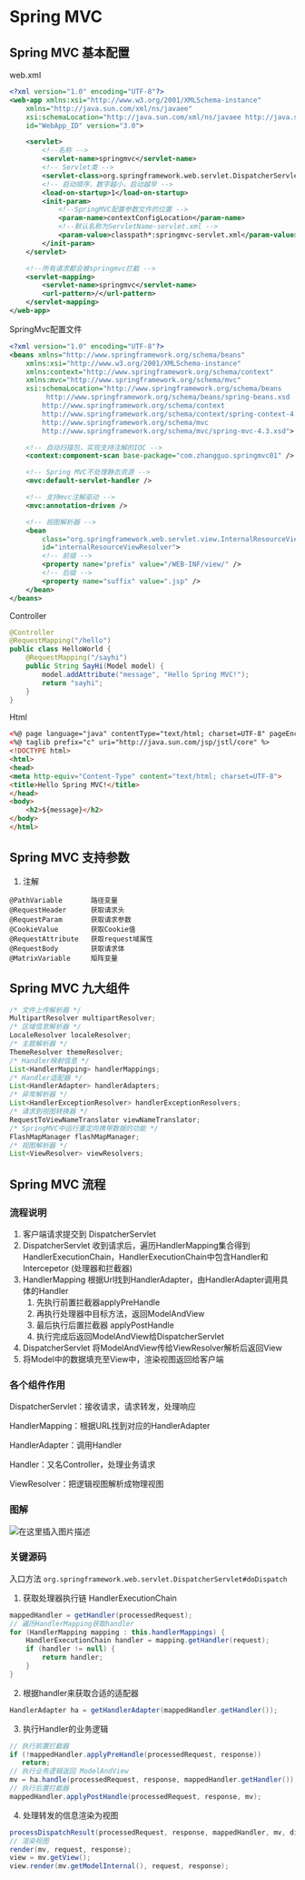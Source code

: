 # Spring MVC

## Spring MVC 基本配置

web.xml

```xml
<?xml version="1.0" encoding="UTF-8"?>
<web-app xmlns:xsi="http://www.w3.org/2001/XMLSchema-instance"
    xmlns="http://java.sun.com/xml/ns/javaee"
    xsi:schemaLocation="http://java.sun.com/xml/ns/javaee http://java.sun.com/xml/ns/javaee/web-app_3_0.xsd"
    id="WebApp_ID" version="3.0">

    <servlet>
        <!--名称 -->
        <servlet-name>springmvc</servlet-name>
        <!-- Servlet类 -->
        <servlet-class>org.springframework.web.servlet.DispatcherServlet</servlet-class>
        <!-- 启动顺序，数字越小，启动越早 -->
        <load-on-startup>1</load-on-startup>
        <init-param>
            <!--SpringMVC配置参数文件的位置 -->
            <param-name>contextConfigLocation</param-name>
            <!--默认名称为ServletName-servlet.xml -->
            <param-value>classpath*:springmvc-servlet.xml</param-value>
        </init-param>
    </servlet>

    <!--所有请求都会被springmvc拦截 -->
    <servlet-mapping>
        <servlet-name>springmvc</servlet-name>
        <url-pattern>/</url-pattern>
    </servlet-mapping>
</web-app>
```

SpringMvc配置文件

```xml
<?xml version="1.0" encoding="UTF-8"?>
<beans xmlns="http://www.springframework.org/schema/beans"
    xmlns:xsi="http://www.w3.org/2001/XMLSchema-instance" 
    xmlns:context="http://www.springframework.org/schema/context"
    xmlns:mvc="http://www.springframework.org/schema/mvc"
    xsi:schemaLocation="http://www.springframework.org/schema/beans 
         http://www.springframework.org/schema/beans/spring-beans.xsd
        http://www.springframework.org/schema/context 
        http://www.springframework.org/schema/context/spring-context-4.3.xsd
        http://www.springframework.org/schema/mvc 
        http://www.springframework.org/schema/mvc/spring-mvc-4.3.xsd">

    <!-- 自动扫描包，实现支持注解的IOC -->
    <context:component-scan base-package="com.zhangguo.springmvc01" />

    <!-- Spring MVC不处理静态资源 -->
    <mvc:default-servlet-handler />

    <!-- 支持mvc注解驱动 -->
    <mvc:annotation-driven />

    <!-- 视图解析器 -->
    <bean
        class="org.springframework.web.servlet.view.InternalResourceViewResolver"
        id="internalResourceViewResolver">
        <!-- 前缀 -->
        <property name="prefix" value="/WEB-INF/view/" />
        <!-- 后缀 -->
        <property name="suffix" value=".jsp" />
    </bean>
</beans>
```

Controller

```java
@Controller
@RequestMapping("/hello")
public class HelloWorld {
    @RequestMapping("/sayhi")
    public String SayHi(Model model) {
        model.addAttribute("message", "Hello Spring MVC!");
        return "sayhi";
    }
}
```

Html

```html
<%@ page language="java" contentType="text/html; charset=UTF-8" pageEncoding="UTF-8"%>
<%@ taglib prefix="c" uri="http://java.sun.com/jsp/jstl/core" %>
<!DOCTYPE html>
<html>
<head>
<meta http-equiv="Content-Type" content="text/html; charset=UTF-8">
<title>Hello Spring MVC!</title>
</head>
<body>
    <h2>${message}</h2>
</body>
</html>
```

## Spring MVC 支持参数

1. 注解

```
@PathVariable		路径变量
@RequestHeader		获取请求头
@RequestParam		获取请求参数
@CookieValue		获取Cookie值
@RequestAttribute	获取request域属性
@RequestBody		获取请求体
@MatrixVariable		矩阵变量
```



## Spring MVC 九大组件

```java
/* 文件上传解析器 */
MultipartResolver multipartResolver;
/* 区域信息解析器 */
LocaleResolver localeResolver;
/* 主题解析器 */
ThemeResolver themeResolver;
/* Handler映射信息 */
List<HandlerMapping> handlerMappings;
/* Handler适配器 */
List<HandlerAdapter> handlerAdapters;
/* 异常解析器 */
List<HandlerExceptionResolver> handlerExceptionResolvers;
/* 请求到视图转换器 */
RequestToViewNameTranslator viewNameTranslator;
/* SpringMVC中运行重定向携带数据的功能 */
FlashMapManager flashMapManager;
/* 视图解析器 */
List<ViewResolver> viewResolvers;
```

## Spring MVC 流程

### 流程说明

1. 客户端请求提交到 DispatcherServlet
2. DispatcherServlet 收到请求后，遍历HandlerMapping集合得到HandlerExecutionChain，HandlerExecutionChain中包含Handler和Intercepetor (处理器和拦截器)
3. HandlerMapping 根据Url找到HandlerAdapter，由HandlerAdapter调用具体的Handler
   1. 先执行前置拦截器applyPreHandle
   2. 再执行处理器中目标方法，返回ModelAndView
   3. 最后执行后置拦截器 applyPostHandle
   4. 执行完成后返回ModelAndView给DispatcherServlet
4. DispatcherServlet 将ModelAndView传给ViewResolver解析后返回View
5. 将Model中的数据填充至View中，渲染视图返回给客户端

### 各个组件作用

DispatcherServlet：接收请求，请求转发，处理响应

HandlerMapping：根据URL找到对应的HandlerAdapter

HandlerAdapter：调用Handler

Handler：又名Controller，处理业务请求

ViewResolver：把逻辑视图解析成物理视图

### 图解

![在这里插入图片描述](https://img-blog.csdnimg.cn/20201227173331827.png?x-oss-process=image/watermark,type_ZmFuZ3poZW5naGVpdGk,shadow_10,text_aHR0cHM6Ly9ibG9nLmNzZG4ubmV0L3dlaXhpbl80MjEwMzAyNg==,size_16,color_FFFFFF,t_70)

### 关键源码

入口方法 `org.springframework.web.servlet.DispatcherServlet#doDispatch`

1. 获取处理器执行链 HandlerExecutionChain

```java
mappedHandler = getHandler(processedRequest);
// 遍历HandlerMapping获取handler
for (HandlerMapping mapping : this.handlerMappings) {
    HandlerExecutionChain handler = mapping.getHandler(request);
    if (handler != null) {
        return handler;
    }
}
```

2. 根据handler来获取合适的适配器

```java
HandlerAdapter ha = getHandlerAdapter(mappedHandler.getHandler());
```

3. 执行Handler的业务逻辑

```java
// 执行前置拦截器
if (!mappedHandler.applyPreHandle(processedRequest, response))
   return;
// 执行业务逻辑返回 ModelAndView
mv = ha.handle(processedRequest, response, mappedHandler.getHandler());
// 执行后置拦截器
mappedHandler.applyPostHandle(processedRequest, response, mv);
```

4. 处理转发的信息渲染为视图

```java
processDispatchResult(processedRequest, response, mappedHandler, mv, dispatchException);
// 渲染视图
render(mv, request, response);
view = mv.getView();
view.render(mv.getModelInternal(), request, response);
```

